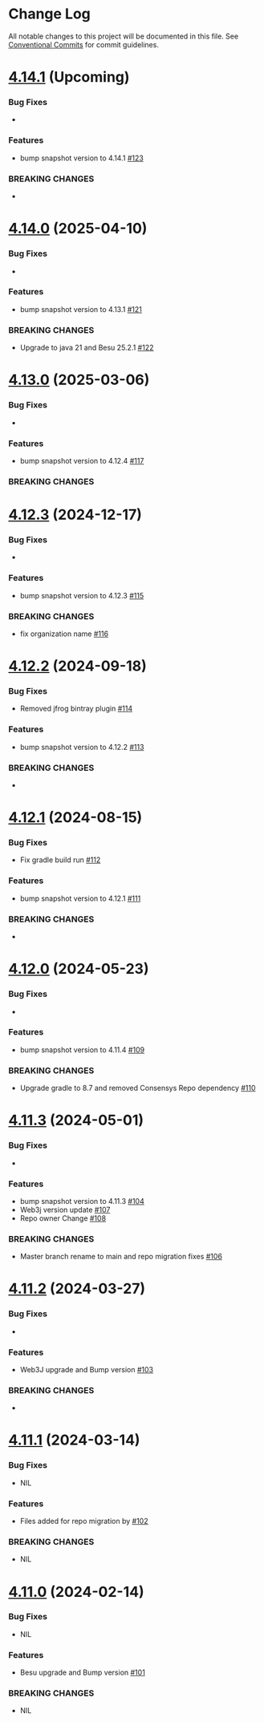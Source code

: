 # Change Log

All notable changes to this project will be documented in this file.
See [Conventional Commits](https://conventionalcommits.org) for commit guidelines.

# [4.14.1]() (Upcoming)

### Bug Fixes

*

### Features

* bump snapshot version to 4.14.1 [#123](https://github.com/hyperledger-web3j/web3j-evm/pull/123)

### BREAKING CHANGES

* 

# [4.14.0](https://github.com/LFDT-web3j/web3j-evm/releases/tag/v4.14.0) (2025-04-10)

### Bug Fixes

*

### Features

* bump snapshot version to 4.13.1 [#121](https://github.com/hyperledger-web3j/web3j-evm/pull/121)

### BREAKING CHANGES

* Upgrade to java 21 and Besu 25.2.1 [#122](https://github.com/hyperledger-web3j/web3j-evm/pull/122)


# [4.13.0](https://github.com/hyperledger-web3j/web3j-evm/releases/tag/v4.13.0) (2025-03-06)

### Bug Fixes

*

### Features

* bump snapshot version to 4.12.4 [#117](https://github.com/hyperledger-web3j/web3j-evm/pull/117)

### BREAKING CHANGES

# [4.12.3](https://github.com/hyperledger-web3j/web3j-evm/releases/tag/v4.12.3) (2024-12-17)

### Bug Fixes

*

### Features

* bump snapshot version to 4.12.3 [#115](https://github.com/hyperledger/web3j-evm/pull/115)

### BREAKING CHANGES

* fix organization name [#116](https://github.com/hyperledger-web3j/web3j-evm/pull/116)

# [4.12.2](https://github.com/hyperledger/web3j-evm/releases/tag/v4.12.2) (2024-09-18)

### Bug Fixes

* Removed jfrog bintray plugin [#114](https://github.com/hyperledger/web3j-evm/pull/114)

### Features

* bump snapshot version to 4.12.2 [#113](https://github.com/hyperledger/web3j-evm/pull/113)

### BREAKING CHANGES

*

# [4.12.1](https://github.com/hyperledger/web3j-evm/releases/tag/v4.12.1) (2024-08-15)

### Bug Fixes

* Fix gradle build run [#112](https://github.com/hyperledger/web3j-evm/pull/112)

### Features

* bump snapshot version to 4.12.1 [#111](https://github.com/hyperledger/web3j-evm/pull/111)

### BREAKING CHANGES

*

# [4.12.0](https://github.com/hyperledger/web3j-evm/releases/tag/v4.12.0) (2024-05-23)

### Bug Fixes

*

### Features

* bump snapshot version to 4.11.4 [#109](https://github.com/hyperledger/web3j-evm/pull/109)

### BREAKING CHANGES

* Upgrade gradle to 8.7 and removed Consensys Repo dependency [#110](https://github.com/hyperledger/web3j-evm/pull/110)

# [4.11.3](https://github.com/hyperledger/web3j-evm/releases/tag/v4.11.3) (2024-05-01)

### Bug Fixes

*

### Features

* bump snapshot version to 4.11.3 [#104](https://github.com/hyperledger/web3j-evm/pull/104)
* Web3j version update [#107](https://github.com/hyperledger/web3j-evm/pull/107)
* Repo owner Change [#108](https://github.com/hyperledger/web3j-evm/pull/108)

### BREAKING CHANGES

* Master branch rename to main and repo migration fixes [#106](https://github.com/hyperledger/web3j-evm/pull/106)

# [4.11.2](https://github.com/web3j/web3j-evm/releases/tag/v4.11.2) (2024-03-27)

### Bug Fixes

*

### Features

* Web3J upgrade and Bump version [#103](https://github.com/web3j/web3j-evm/pull/103)

### BREAKING CHANGES

*

# [4.11.1](https://github.com/web3j/web3j-evm/releases/tag/v4.11.1) (2024-03-14)

### Bug Fixes

* NIL

### Features

* Files added for repo migration by [#102](https://github.com/web3j/web3j-evm/pull/102)

### BREAKING CHANGES

* NIL

# [4.11.0](https://github.com/web3j/web3j-evm/releases/tag/v4.11.0) (2024-02-14)

### Bug Fixes

* NIL

### Features

* Besu upgrade and Bump version [#101](https://github.com/web3j/web3j-evm/pull/101)

### BREAKING CHANGES

* NIL

